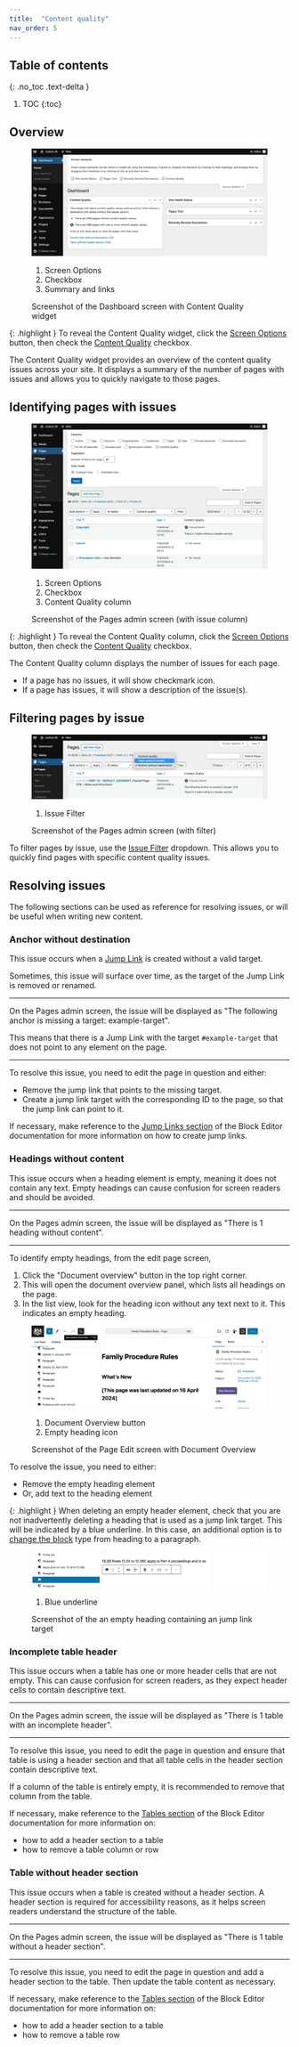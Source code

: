 ```yaml
---
title:  "Content quality"
nav_order: 5
---
```


## Table of contents
{: .no_toc .text-delta }

1. TOC
{:toc}

## Overview

<figure class="mb-5">
  <div class="annotated-screenshot">
   <img alt="Screenshot of the Dashboard screen with Content Quality widget" src="../assets/content-quality-dashboard-widget.png" />
   <ol>
      <li id="annotation-screen-options" class="label" style="top: 38%; right: 5%;" >Screen Options</li>
      <li id="annotation-checkbox" class="label" style="top: 30%; left: 54%;" >Checkbox</li>
      <li id="annotation-revision-summary" class="label" style="top: 80%; left: 35%;" >Summary and links</li>
   </ol>
  </div>
  <figcaption>Screenshot of the Dashboard screen with Content Quality widget</figcaption>
</figure>

{: .highlight }
To reveal the Content Quality widget, click the [Screen Options](#annotation-screen-options) button, 
then check the [Content Quality](#annotation-checkbox) checkbox.

The Content Quality widget provides an overview of the content quality issues across your site. It displays a summary of the number of pages with issues and allows you to quickly navigate to those pages.

## Identifying pages with issues

<figure class="mb-5">
  <div class="annotated-screenshot">
   <img alt="Screenshot of the Pages admin screen (with issue column)" src="../assets/content-quality-pages-screen-column.png" />
   <ol>
      <li id="annotation-screen-options" class="label" style="top: 36%; right: 5%;" >Screen Options</li>
      <li id="annotation-checkbox" class="label" style="top: 18%; left: 52%;" >Checkbox</li>
      <li id="annotation-revision-summary" class="label" style="bottom: 38%; left: 64%;" >Content Quality column</li>
   </ol>
  </div>
  <figcaption>Screenshot of the Pages admin screen (with issue column)</figcaption>
</figure>

{: .highlight }
To reveal the Content Quality column, click the [Screen Options](#annotation-screen-options) button, 
then check the [Content Quality](#annotation-checkbox) checkbox.

The Content Quality column displays the number of issues for each page.

- If a page has no issues, it will show checkmark icon.
- If a page has issues, it will show a description of the issue(s).

## Filtering pages by issue

<figure class="mb-5">
  <div class="annotated-screenshot">
   <img alt="Screenshot of the Pages admin screen (with filter)" src="../assets/content-quality-pages-screen-filter.png" />
   <ol>
      <li id="annotation-filter" class="label" style="top: 18%; left: 52%;" >Issue Filter</li>
   </ol>
  </div>
  <figcaption>Screenshot of the Pages admin screen (with filter)</figcaption>
</figure>

To filter pages by issue, use the [Issue Filter](#annotation-filter) dropdown. This allows you to quickly find pages with specific content quality issues.

## Resolving issues

The following sections can be used as reference for resolving issues, or will be useful when writing new content.

### Anchor without destination

This issue occurs when a [Jump Link](/editing/block-editor.html#links-and-jump-links) is created without a valid target.

Sometimes, this issue will surface over time, as the target of the Jump Link is removed or renamed.

---

On the Pages admin screen, the issue will be displayed as "The following anchor is missing a target: example-target".

This means that there is a Jump Link with the target `#example-target` that does not point to any element on the page.

---

To resolve this issue, you need to edit the page in question and either:

- Remove the jump link that points to the missing target.
- Create a jump link target with the corresponding ID to the page, so that the jump link can point to it.

If necessary, make reference to the [Jump Links section](/editing/block-editor.html#links-and-jump-links) of the Block Editor documentation for more information on how to create jump links.

### Headings without content

This issue occurs when a heading element is empty, meaning it does not contain any text. Empty headings can cause confusion for screen readers and should be avoided.

---

On the Pages admin screen, the issue will be displayed as "There is 1 heading without content".

---

To identify empty headings, from the edit page screen, 

1. Click the "Document overview" button in the top right corner. 
2. This will open the document overview panel, which lists all headings on the page.
3. In the list view, look for the heading icon without any text next to it. This indicates an empty heading.

<figure class="mb-5">
  <div class="annotated-screenshot">
   <img alt="Screenshot of the Page Edit screen with Document Overview" src="../assets/content-quality-editor-empty-headings.png" />
   <ol>
      <li id="annotation-editor-document-overview" class="label" style="top: 6%;left: 28%;" >Document Overview button</li>
      <li id="annotation-editor-heading" class="label" style="top: 71%; left: 8%;" >Empty heading icon</li>
   </ol>
  </div>
  <figcaption>Screenshot of the Page Edit screen with Document Overview</figcaption>
</figure>

To resolve the issue, you need to either:

- Remove the empty heading element
- Or, add text to the heading element

{: .highlight }
When deleting an empty header element, check that you are not inadvertently deleting a heading that is used as a jump link target. This will be indicated by a blue underline. In this case, an additional option is to [change the block](/editing/block-editor.html#change-block-type) type from heading to a paragraph.

<figure class="mb-5">
  <div class="annotated-screenshot">
   <img alt="Screenshot of the an empty heading containing an jump link target" src="../assets/content-quality-editor-empty-headings-anchor.png" />
   <ol>
      <li id="annotation-editor-document-overview" class="label" style="top: 62%;left: 30%;" >Blue underline</li>
   </ol>
  </div>
  <figcaption>Screenshot of the an empty heading containing an jump link target</figcaption>
</figure>


### Incomplete table header

This issue occurs when a table has one or more header cells that are not empty. This can cause confusion for screen readers, as they expect header cells to contain descriptive text.

---

On the Pages admin screen, the issue will be displayed as "There is 1 table with an incomplete header".

---

To resolve this issue, you need to edit the page in question and ensure that table is using a header section and that all table cells in the header section contain descriptive text.

If a column of the table is entirely empty, it is recommended to remove that column from the table.

If necessary, make reference to the [Tables section](/editing/block-editor.html#tables) of the Block Editor documentation for more information on:

- how to add a header section to a table
- how to remove a table column or row

### Table without header section

This issue occurs when a table is created without a header section. A header section is required for accessibility reasons, as it helps screen readers understand the structure of the table.

---

On the Pages admin screen, the issue will be displayed as "There is 1 table without a header section".

---

To resolve this issue, you need to edit the page in question and add a header section to the table. Then update the table content as necessary.

If necessary, make reference to the [Tables section](/editing/block-editor.html#tables) of the Block Editor documentation for more information on:

- how to add a header section to a table
- how to remove a table row
